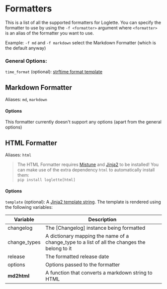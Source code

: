 # Formatters
This is a list of all the supported formatters for Loglette.
You can specify the formatter to use by using the `-f <formatter>` argument
where `<formatter>` is an alias of the formatter you want to use.

Example: `-f md` and `-f markdown` select the Markdown Formatter 
(which is the default anyway)

### General Options:
`time_format` (optional): [strftime format template][strftime-behaviour]




## Markdown Formatter
Aliases: `md`, `markdown`

#### Options
This formatter currently doesn't support any options (apart from the general options)




## HTML Formatter
Aliases: `html`

> The HTML Formatter requires [Mistune][mistune-homepage] and [Jinja2][jinja2-homepage]
to be installed! You can make use of the extra dependency `html`
to automatically install them:<br>
`pip install loglette[html]`

#### Options
`template` (optional): A [Jinja2 template string][jinja2-templates]. The template is rendered using the following variables:

|   Variable    | Description
| ------------- | ----------------------------------------------------
| changelog     | The [Changelog] instance being formatted
| change_types  | A dictionary mapping the name of a change_type to a list of all the changes the belong to it
| release       | The formatted release date
| options       | Options passed to the formatter
| **md2html**   | A function that converts a markdown string to HTML




[strftime-behaviour]: https://docs.python.org/3/library/datetime.html#strftime-strptime-behavior "Python Documentation on time formatting"

[mistune-homepage]: https://github.com/lepture/mistune "Mistune Homepage"

[jinja2-homepage]: http://jinja.pocoo.org/ "Jinja2 Homepage"
[jinja2-templates]: http://jinja.pocoo.org/docs/2.10/templates/ "Jinja2 Templates Documentation"